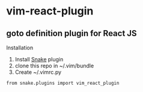 # vim-react-plugin

## goto definition plugin for React JS

Installation

1) Install [Snake](https://github.com/amoffat/snake) plugin
2) clone this repo in ~/.vim/bundle
3) Create ~/.vimrc.py
```
from snake.plugins import vim_react_plugin
```
